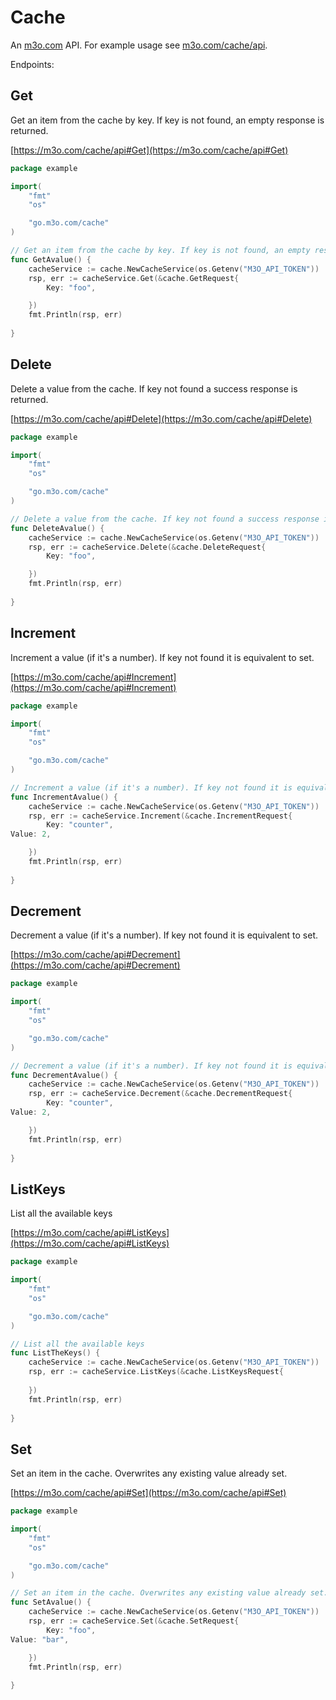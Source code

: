 # Cache

An [m3o.com](https://m3o.com) API. For example usage see [m3o.com/cache/api](https://m3o.com/cache/api).

Endpoints:

## Get

Get an item from the cache by key. If key is not found, an empty response is returned.


[https://m3o.com/cache/api#Get](https://m3o.com/cache/api#Get)

```go
package example

import(
	"fmt"
	"os"

	"go.m3o.com/cache"
)

// Get an item from the cache by key. If key is not found, an empty response is returned.
func GetAvalue() {
	cacheService := cache.NewCacheService(os.Getenv("M3O_API_TOKEN"))
	rsp, err := cacheService.Get(&cache.GetRequest{
		Key: "foo",

	})
	fmt.Println(rsp, err)
	
}
```
## Delete

Delete a value from the cache. If key not found a success response is returned.


[https://m3o.com/cache/api#Delete](https://m3o.com/cache/api#Delete)

```go
package example

import(
	"fmt"
	"os"

	"go.m3o.com/cache"
)

// Delete a value from the cache. If key not found a success response is returned.
func DeleteAvalue() {
	cacheService := cache.NewCacheService(os.Getenv("M3O_API_TOKEN"))
	rsp, err := cacheService.Delete(&cache.DeleteRequest{
		Key: "foo",

	})
	fmt.Println(rsp, err)
	
}
```
## Increment

Increment a value (if it's a number). If key not found it is equivalent to set.


[https://m3o.com/cache/api#Increment](https://m3o.com/cache/api#Increment)

```go
package example

import(
	"fmt"
	"os"

	"go.m3o.com/cache"
)

// Increment a value (if it's a number). If key not found it is equivalent to set.
func IncrementAvalue() {
	cacheService := cache.NewCacheService(os.Getenv("M3O_API_TOKEN"))
	rsp, err := cacheService.Increment(&cache.IncrementRequest{
		Key: "counter",
Value: 2,

	})
	fmt.Println(rsp, err)
	
}
```
## Decrement

Decrement a value (if it's a number). If key not found it is equivalent to set.


[https://m3o.com/cache/api#Decrement](https://m3o.com/cache/api#Decrement)

```go
package example

import(
	"fmt"
	"os"

	"go.m3o.com/cache"
)

// Decrement a value (if it's a number). If key not found it is equivalent to set.
func DecrementAvalue() {
	cacheService := cache.NewCacheService(os.Getenv("M3O_API_TOKEN"))
	rsp, err := cacheService.Decrement(&cache.DecrementRequest{
		Key: "counter",
Value: 2,

	})
	fmt.Println(rsp, err)
	
}
```
## ListKeys

List all the available keys


[https://m3o.com/cache/api#ListKeys](https://m3o.com/cache/api#ListKeys)

```go
package example

import(
	"fmt"
	"os"

	"go.m3o.com/cache"
)

// List all the available keys
func ListTheKeys() {
	cacheService := cache.NewCacheService(os.Getenv("M3O_API_TOKEN"))
	rsp, err := cacheService.ListKeys(&cache.ListKeysRequest{
		
	})
	fmt.Println(rsp, err)
	
}
```
## Set

Set an item in the cache. Overwrites any existing value already set.


[https://m3o.com/cache/api#Set](https://m3o.com/cache/api#Set)

```go
package example

import(
	"fmt"
	"os"

	"go.m3o.com/cache"
)

// Set an item in the cache. Overwrites any existing value already set.
func SetAvalue() {
	cacheService := cache.NewCacheService(os.Getenv("M3O_API_TOKEN"))
	rsp, err := cacheService.Set(&cache.SetRequest{
		Key: "foo",
Value: "bar",

	})
	fmt.Println(rsp, err)
	
}
```
